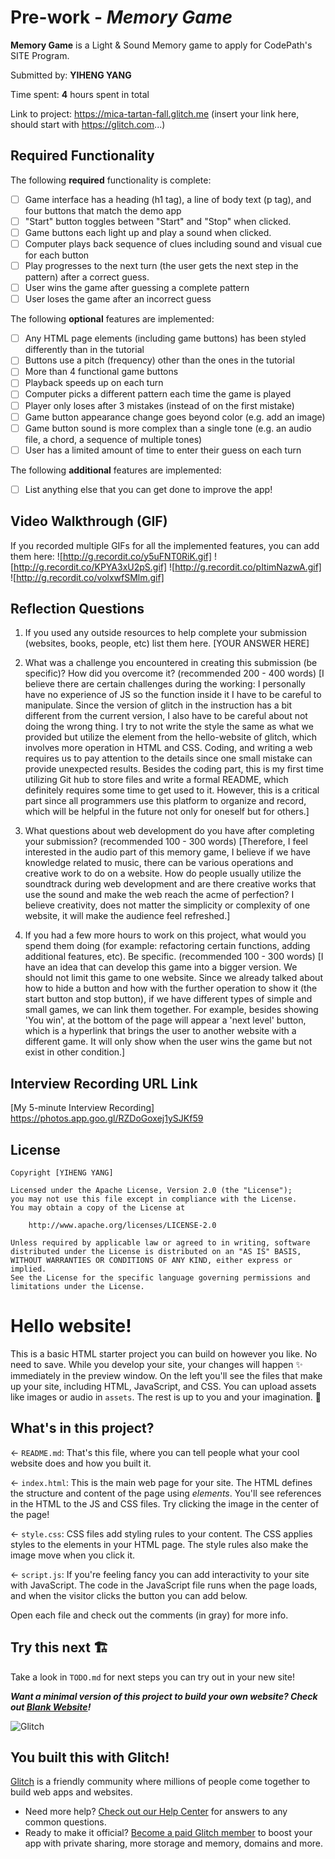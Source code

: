 # Pre-work - *Memory Game*

**Memory Game** is a Light & Sound Memory game to apply for CodePath's SITE Program. 

Submitted by: **YIHENG YANG**

Time spent: **4** hours spent in total

Link to project: https://mica-tartan-fall.glitch.me (insert your link here, should start with https://glitch.com...)

## Required Functionality

The following **required** functionality is complete:

* [ ] Game interface has a heading (h1 tag), a line of body text (p tag), and four buttons that match the demo app
* [ ] "Start" button toggles between "Start" and "Stop" when clicked. 
* [ ] Game buttons each light up and play a sound when clicked. 
* [ ] Computer plays back sequence of clues including sound and visual cue for each button
* [ ] Play progresses to the next turn (the user gets the next step in the pattern) after a correct guess. 
* [ ] User wins the game after guessing a complete pattern
* [ ] User loses the game after an incorrect guess

The following **optional** features are implemented:

* [ ] Any HTML page elements (including game buttons) has been styled differently than in the tutorial
* [ ] Buttons use a pitch (frequency) other than the ones in the tutorial
* [ ] More than 4 functional game buttons
* [ ] Playback speeds up on each turn
* [ ] Computer picks a different pattern each time the game is played
* [ ] Player only loses after 3 mistakes (instead of on the first mistake)
* [ ] Game button appearance change goes beyond color (e.g. add an image)
* [ ] Game button sound is more complex than a single tone (e.g. an audio file, a chord, a sequence of multiple tones)
* [ ] User has a limited amount of time to enter their guess on each turn

The following **additional** features are implemented:

- [ ] List anything else that you can get done to improve the app!

## Video Walkthrough (GIF)

If you recorded multiple GIFs for all the implemented features, you can add them here:
![http://g.recordit.co/y5uFNT0RiK.gif]
![http://g.recordit.co/KPYA3xU2pS.gif]
![http://g.recordit.co/pItimNazwA.gif]
![http://g.recordit.co/volxwfSMlm.gif]

## Reflection Questions
1. If you used any outside resources to help complete your submission (websites, books, people, etc) list them here. 
[YOUR ANSWER HERE]

2. What was a challenge you encountered in creating this submission (be specific)? How did you overcome it? (recommended 200 - 400 words) 
[I believe there are certain challenges during the working: I personally have no experience of JS so the function inside it I have to be careful to manipulate. Since the version of glitch in the instruction has a bit different from the current version, I also have to be careful about not doing the wrong thing. I try to not write the style the same as what we provided but utilize the element from the hello-website of glitch, which involves more operation in HTML and CSS. Coding, and writing a web requires us to pay attention to the details since one small mistake can provide unexpected results.
Besides the coding part, this is my first time utilizing Git hub to store files and write a formal README, which definitely requires some time to get used to it. However, this is a critical part since all programmers use this platform to organize and record, which will be helpful in the future not only for oneself but for others.]

3. What questions about web development do you have after completing your submission? (recommended 100 - 300 words) 
[Therefore, I feel interested in the audio part of this memory game, I believe if we have knowledge related to music, there can be various operations and creative work to do on a website. How do people usually utilize the soundtrack during web development and are there creative works that use the sound and make the web reach the acme of perfection? I believe creativity, does not matter the simplicity or complexity of one website, it will make the audience feel refreshed.]

4. If you had a few more hours to work on this project, what would you spend them doing (for example: refactoring certain functions, adding additional features, etc). Be specific. (recommended 100 - 300 words) 
[I have an idea that can develop this game into a bigger version. We should not limit this game to one website. Since we already talked about how to hide a button and how with the further operation to show it (the start button and stop button), if we have different types of simple and small games, we can link them together. For example, besides showing 'You win', at the bottom of the page will appear a 'next level' button, which is a hyperlink that brings the user to another website with a different game. It will only show when the user wins the game but not exist in other condition.]



## Interview Recording URL Link

[My 5-minute Interview Recording] https://photos.app.goo.gl/RZDoGoxej1ySJKf59


## License

    Copyright [YIHENG YANG]

    Licensed under the Apache License, Version 2.0 (the "License");
    you may not use this file except in compliance with the License.
    You may obtain a copy of the License at

        http://www.apache.org/licenses/LICENSE-2.0

    Unless required by applicable law or agreed to in writing, software
    distributed under the License is distributed on an "AS IS" BASIS,
    WITHOUT WARRANTIES OR CONDITIONS OF ANY KIND, either express or implied.
    See the License for the specific language governing permissions and
    limitations under the License.
    
    
    
    
    
    
    
    
    
    
    
    
    
# Hello website!

This is a basic HTML starter project you can build on however you like. No need to save. While you develop your site, your changes will happen ✨ immediately in the preview window. On the left you'll see the files that make up your site, including HTML, JavaScript, and CSS. You can upload assets like images or audio in `assets`. The rest is up to you and your imagination. 🦄

## What's in this project?

← `README.md`: That's this file, where you can tell people what your cool website does and how you built it.

← `index.html`: This is the main web page for your site. The HTML defines the structure and content of the page using _elements_. You'll see references in the HTML to the JS and CSS files. Try clicking the image in the center of the page!

← `style.css`: CSS files add styling rules to your content. The CSS applies styles to the elements in your HTML page. The style rules also make the image move when you click it.

← `script.js`: If you're feeling fancy you can add interactivity to your site with JavaScript. The code in the JavaScript file runs when the page loads, and when the visitor clicks the button you can add below.

Open each file and check out the comments (in gray) for more info.

## Try this next 🏗️

Take a look in `TODO.md` for next steps you can try out in your new site!

___Want a minimal version of this project to build your own website? Check out [Blank Website](https://glitch.com/edit/#!/remix/glitch-blank-website)!___

![Glitch](https://cdn.glitch.com/a9975ea6-8949-4bab-addb-8a95021dc2da%2FLogo_Color.svg?v=1602781328576)

## You built this with Glitch!

[Glitch](https://glitch.com) is a friendly community where millions of people come together to build web apps and websites.

- Need more help? [Check out our Help Center](https://help.glitch.com/) for answers to any common questions.
- Ready to make it official? [Become a paid Glitch member](https://glitch.com/pricing) to boost your app with private sharing, more storage and memory, domains and more.
